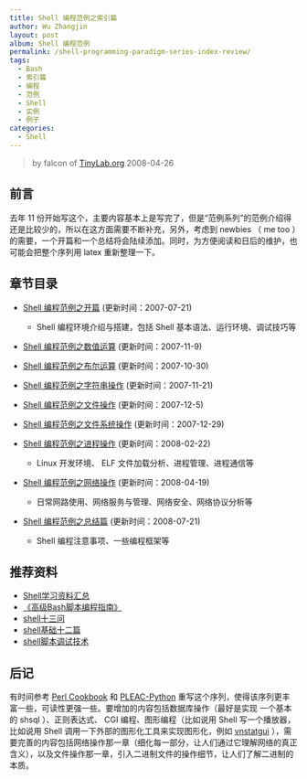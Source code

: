 ```yaml
---
title: Shell 编程范例之索引篇
author: Wu Zhangjin
layout: post
album: Shell 编程范例
permalink: /shell-programming-paradigm-series-index-review/
tags:
  - Bash
  - 索引篇
  - 编程
  - 范例
  - Shell
  - 实例
  - 例子
categories:
  - Shell
---
```


> by falcon of [TinyLab.org][2]
> 2008-04-26


## 前言

去年 11 份开始写这个，主要内容基本上是写完了，但是“范例系列”的范例介绍得还是比较少的，所以在这方面需要不断补充，另外，考虑到 newbies （ me too ）的需要，一个开篇和一个总结将会陆续添加。同时，为方便阅读和日后的维护，也可能会把整个序列用 latex 重新整理一下。

## 章节目录

  * [Shell 编程范例之开篇][3] (更新时间：2007-07-21)
    * Shell 编程环境介绍与搭建，包括 Shell 基本语法、运行环境、调试技巧等

  * [Shell 编程范例之数值运算][4] (更新时间：2007-11-9)
  * [Shell 编程范例之布尔运算][5] (更新时间：2007-10-30)
  * [Shell 编程范例之字符串操作][6] (更新时间：2007-11-21)
  * [Shell 编程范例之文件操作][7] (更新时间：2007-12-5)
  * [Shell 编程范例之文件系统操作][8] (更新时间：2007-12-29)
  * [Shell 编程范例之进程操作][9] (更新时间：2008-02-22)
    * Linux 开发环境、 ELF 文件加载分析、进程管理、进程通信等

  * [Shell 编程范例之网络操作][10] (更新时间：2008-04-19)
    * 日常网路使用、网络服务与管理、网络安全、网络协议分析等

  * [Shell 编程范例之总结篇][11] (更新时间：2008-07-21)
    * Shell 编程注意事项、一些编程框架等


## 推荐资料

  * [Shell学习资料汇总][12]
  * [《高级Bash脚本编程指南》][13]
  * [shell十三问][14]
  * [shell基础十二篇][15]
  * [shell脚本调试技术][16]

## 后记

有时间参考 [Perl Cookbook][17] 和 [PLEAC-Python][18] 重写这个序列，使得该序列更丰富一些，可读性更强一些。要增加的内容包括数据库操作（最好是实现   一个基本的 shsql ）、正则表达式、 CGI 编程、图形编程（比如说用 Shell 写一个播放器，比如说用 Shell 调用一下外部的图形化工具来实现图形化，例如 [vnstatgui][19] ），需要完善的内容包括网络操作那一章（细化每一部分，让人们通过它理解网络的真正含义），以及文件操作那一章，引入二进制文件的操作细节，让人们了解二进制的本质。


 [2]: https://tinylab.org
 [3]: /shell-programming-paradigm-begins-with/
 [4]: /shell-numeric-calculation/
 [5]: /shell-programming-paradigm-of-boolean-operations/
 [6]: /shell-programming-paradigm-of-string-manipulation/
 [7]: /shell-programming-paradigms-of-file-operations/
 [8]: /shell-programming-paradigm-in-file-system-operations/
 [9]: /shell-programming-paradigm-of-process-operations/
 [10]: /shell-programming-paradigm-of-network-operations/
 [11]: /summary-of-shell-programming-paradigm-article/
 [12]: http://oss.lzu.edu.cn/old/modules/newbb/viewtopic.php?topic_id=518&forum=26
 [13]: http://www.tldp.org/LDP/abs/html/
 [14]: http://bbs.chinaunix.net/thread-218853-1-1.html
 [15]: http://bbs.chinaunix.net/forum.php?mod=viewthread&tid=2198159
 [16]: http://www.ibm.com/developerworks/cn/linux/l-cn-shell-debug/index.html
 [17]: http://oreilly.com/catalog/9781565922433/
 [18]: http://pleac.sourceforge.net/pleac_python/index.html
 [19]: /vnstatsvg/
